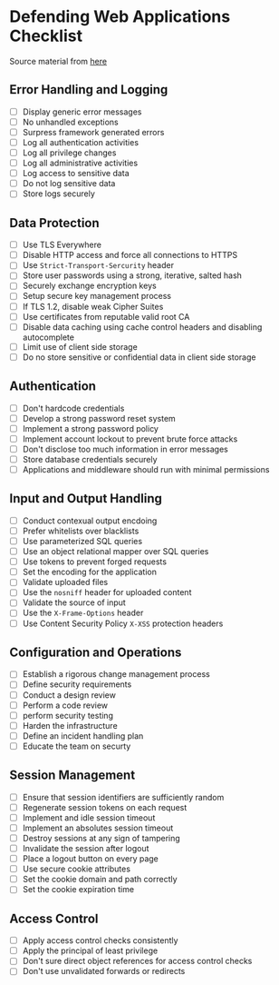 # Defending Web Applications Checklist
Source material from [here](https://www.sans.org/sites/default/files/2018-01/STH-poster-winter-2013.pdf)
## Error Handling and Logging
- [ ] Display generic error messages
- [ ] No unhandled exceptions
- [ ] Surpress framework generated errors
- [ ] Log all authentication activities
- [ ] Log all privilege changes
- [ ] Log all administrative activities
- [ ] Log access to sensitive data
- [ ] Do not log sensitive data
- [ ] Store logs securely
## Data Protection
- [ ] Use TLS Everywhere
- [ ] Disable HTTP access and force all connections to HTTPS
- [ ] Use `Strict-Transport-Sercurity` header
- [ ] Store user passwords using a strong, iterative, salted hash
- [ ] Securely exchange encryption keys
- [ ] Setup secure key management process
- [ ] If TLS 1.2, disable weak Cipher Suites
- [ ] Use certificates from reputable valid root CA
- [ ] Disable data caching using cache control headers and disabling autocomplete
- [ ] Limit use of client side storage
- [ ] Do no store sensitive or confidential data in client side storage
## Authentication
- [ ] Don't hardcode credentials
- [ ] Develop a strong password reset system
- [ ] Implement a strong password policy
- [ ] Implement account lockout to prevent brute force attacks
- [ ] Don't disclose too much information in error messages
- [ ] Store database credentials securely
- [ ] Applications and middleware should run with minimal permissions
## Input and Output Handling
- [ ] Conduct contexual output encdoing
- [ ] Prefer whitelists over blacklists
- [ ] Use parameterized SQL queries
- [ ] Use an object relational mapper over SQL queries
- [ ] Use tokens to prevent forged requests
- [ ] Set the encoding for the application
- [ ] Validate uploaded files
- [ ] Use the `nosniff` header for uploaded content
- [ ] Validate the source of input
- [ ] Use the `X-Frame-Options` header
- [ ] Use Content Security Policy `X-XSS` protection headers
## Configuration and Operations
- [ ] Establish a rigorous change management process
- [ ] Define security requirements
- [ ] Conduct a design review
- [ ] Perform a code review
- [ ] perform security testing
- [ ] Harden the infrastructure
- [ ] Define an incident handling plan
- [ ] Educate the team on securty
## Session Management
- [ ] Ensure that session identifiers are sufficiently random
- [ ] Regenerate session tokens on each request
- [ ] Implement and idle session timeout
- [ ] Implement an absolutes session timeout
- [ ] Destroy sessions at any sign of tampering
- [ ] Invalidate the session after logout
- [ ] Place a logout button on every page
- [ ] Use secure cookie attributes
- [ ] Set the cookie domain and path correctly
- [ ] Set the cookie expiration time
## Access Control
- [ ] Apply access control checks consistently
- [ ] Apply the principal of least privilege
- [ ] Don't sure direct object references for access control checks
- [ ] Don't use unvalidated forwards or redirects